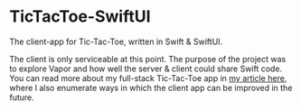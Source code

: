 # TicTacToe-SwiftUI

The client-app for Tic-Tac-Toe, written in Swift & SwiftUI.

The client is only serviceable at this point. The purpose of the project was to explore Vapor and how well the server & client could share Swift code. You can read more about my full-stack Tic-Tac-Toe app in [my article here](https://www.joelhuber.com/2022/06/13/full-stack-swift-tictactoe.html), where I also enumerate ways in which the client app can be improved in the future.
